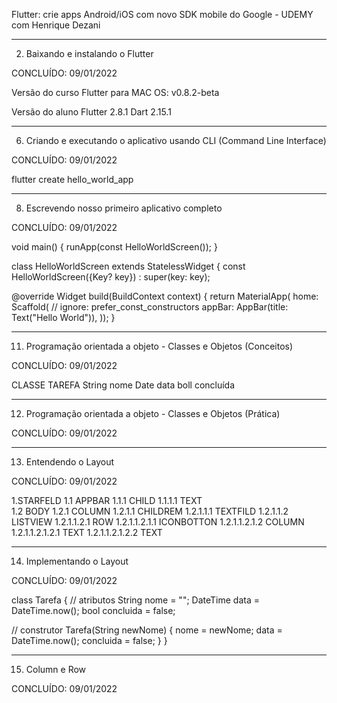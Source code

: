 Flutter: crie apps Android/iOS com novo SDK mobile do Google  - UDEMY
com  Henrique Dezani

----------------------------------------------------------------------------------
2. Baixando e instalando o Flutter

CONCLUÍDO: 09/01/2022

Versão do curso
Flutter para MAC OS:  v0.8.2-beta

Versão do aluno
Flutter 2.8.1
Dart 2.15.1

----------------------------------------------------------------------------------
6. Criando e executando o aplicativo usando CLI (Command Line Interface)

CONCLUÍDO: 09/01/2022

flutter create hello_world_app

----------------------------------------------------------------------------------
8. Escrevendo nosso primeiro aplicativo completo

CONCLUÍDO: 09/01/2022

void main() {
  runApp(const HelloWorldScreen());
}

class HelloWorldScreen extends StatelessWidget {
  const HelloWorldScreen({Key? key}) : super(key: key);

  @override
  Widget build(BuildContext context) {
    return MaterialApp(
        home: Scaffold(
      // ignore: prefer_const_constructors
      appBar: AppBar(title: Text("Hello World")),
    ));
  }

----------------------------------------------------------------------------------
11. Programação orientada a objeto - Classes e Objetos (Conceitos)

CONCLUÍDO: 09/01/2022

CLASSE TAREFA
String nome
Date data
boll concluída

----------------------------------------------------------------------------------
12. Programação orientada a objeto - Classes e Objetos (Prática)

CONCLUÍDO: 09/01/2022


----------------------------------------------------------------------------------
13. Entendendo o Layout

CONCLUÍDO: 09/01/2022

1.STARFELD
1.1 APPBAR
1.1.1 CHILD
1.1.1.1 TEXT  
1.2 BODY
1.2.1 COLUMN
1.2.1.1 CHILDREM
1.2.1.1.1 TEXTFILD
1.2.1.1.2 LISTVIEW
1.2.1.1.2.1 ROW
1.2.1.1.2.1.1 ICONBOTTON
1.2.1.1.2.1.2 COLUMN
1.2.1.1.2.1.2.1 TEXT
1.2.1.1.2.1.2.2 TEXT

----------------------------------------------------------------------------------
14. Implementando o Layout

CONCLUÍDO: 09/01/2022

class Tarefa {
  // atributos
  String nome = "";
  DateTime data = DateTime.now();
  bool concluida = false;

  // construtor
  Tarefa(String newNome) {
    nome = newNome;
    data = DateTime.now();
    concluida = false;
  }
}

----------------------------------------------------------------------------------
15. Column e Row

CONCLUÍDO: 09/01/2022


